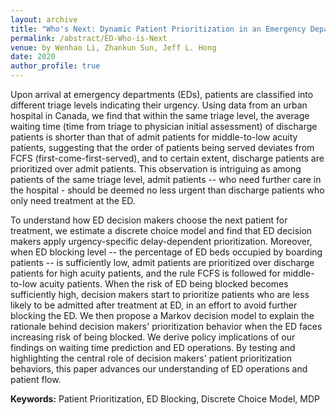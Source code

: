 ```yaml
---
layout: archive
title: "Who's Next: Dynamic Patient Prioritization in an Emergency Department"
permalink: /abstract/ED-Who-is-Next
venue: by Wenhao Li, Zhankun Sun, Jeff L. Hong
date: 2020
author_profile: true
---
```


Upon arrival at emergency departments (EDs), patients are classified into different triage levels indicating their urgency. Using data from an urban hospital in Canada, we find that within the same triage level, the average waiting time (time from triage to physician initial assessment) of discharge patients is shorter than that of admit patients for middle-to-low acuity patients, suggesting that the order of patients being served deviates from FCFS (first-come-first-served), and to certain extent, discharge patients are prioritized over admit patients. This observation is intriguing as among patients of the same triage level, admit patients -- who need further care in the hospital - should be deemed no less urgent than discharge patients who only need treatment at the ED.

To understand how ED decision makers choose the next patient for treatment, we estimate a discrete choice model and find that ED decision makers apply urgency-specific delay-dependent prioritization. Moreover, when ED blocking level -- the percentage of ED beds occupied by boarding patients -- is sufficiently low, admit patients are prioritized over discharge patients for high acuity patients, and the rule FCFS is followed for middle-to-low acuity patients. When the risk of ED being blocked becomes sufficiently high, decision makers start to prioritize patients who are less likely to be admitted after treatment at ED, in an effort to avoid further blocking the ED. We then propose a Markov decision model to explain the rationale behind decision makers' prioritization behavior when the ED faces increasing risk of being blocked. We derive policy implications of our findings on waiting time prediction and ED operations. By testing and highlighting the central role of decision makers' patient prioritization behaviors, this paper advances our understanding of ED operations and patient flow.

**Keywords:** Patient Prioritization, ED Blocking, Discrete Choice Model, MDP
